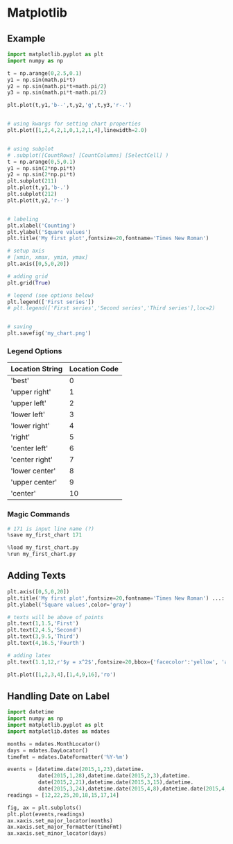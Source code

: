 # Matplotlib

## Example

```python
import matplotlib.pyplot as plt
import numpy as np

t = np.arange(0,2.5,0.1)
y1 = np.sin(math.pi*t)
y2 = np.sin(math.pi*t+math.pi/2)
y3 = np.sin(math.pi*t-math.pi/2)

plt.plot(t,y1,'b--',t,y2,'g',t,y3,'r-.')


# using kwargs for setting chart properties
plt.plot([1,2,4,2,1,0,1,2,1,4],linewidth=2.0)


# using subplot
# .subplot([CountRows] [CountColumns] [SelectCell] )
t = np.arange(0,5,0.1)
y1 = np.sin(2*np.pi*t)
y2 = np.sin(2*np.pi*t)
plt.subplot(211)
plt.plot(t,y1,'b-.')
plt.subplot(212)
plt.plot(t,y2,'r--')


# labeling
plt.xlabel('Counting')
plt.ylabel('Square values')
plt.title('My first plot',fontsize=20,fontname='Times New Roman')

# setup axis
# [xmin, xmax, ymin, ymax]
plt.axis([0,5,0,20])

# adding grid
plt.grid(True)

# legend (see options below)
plt.legend(['First series'])
# plt.legend(['First series','Second series','Third series'],loc=2)


# saving
plt.savefig('my_chart.png')
```



### Legend Options

| Location String | Location Code |
| --------------- | ------------- |
| 'best'          | 0             |
| 'upper right'   | 1             |
| 'upper left'    | 2             |
| 'lower left'    | 3             |
| 'lower right'   | 4             |
| 'right'         | 5             |
| 'center left'   | 6             |
| 'center right'  | 7             |
| 'lower center'  | 8             |
| 'upper center'  | 9             |
| 'center'        | 10            |



### Magic Commands

```python
# 171 is input line name (?)
%save my_first_chart 171

%load my_first_chart.py
%run my_first_chart.py
```

## Adding Texts

```python
plt.axis([0,5,0,20])
plt.title('My first plot',fontsize=20,fontname='Times New Roman') ...: plt.xlabel('Counting',color='gray')
plt.ylabel('Square values',color='gray')

# texts will be above of points
plt.text(1,1.5,'First')
plt.text(2,4.5,'Second')
plt.text(3,9.5,'Third')
plt.text(4,16.5,'Fourth')

# adding latex
plt.text(1.1,12,r'$y = x^2$',fontsize=20,bbox={'facecolor':'yellow', 'alpha':0.2})

plt.plot([1,2,3,4],[1,4,9,16],'ro')
```

## Handling Date on Label

```python
import datetime
import numpy as np
import matplotlib.pyplot as plt
import matplotlib.dates as mdates

months = mdates.MonthLocator()
days = mdates.DayLocator()
timeFmt = mdates.DateFormatter('%Y-%m')

events = [datetime.date(2015,1,23),datetime.
          date(2015,1,28),datetime.date(2015,2,3),datetime.
          date(2015,2,21),datetime.date(2015,3,15),datetime.
          date(2015,3,24),datetime.date(2015,4,8),datetime.date(2015,4,24)]
readings = [12,22,25,20,18,15,17,14]

fig, ax = plt.subplots()
plt.plot(events,readings)
ax.xaxis.set_major_locator(months)
ax.xaxis.set_major_formatter(timeFmt)
ax.xaxis.set_minor_locator(days)
```

